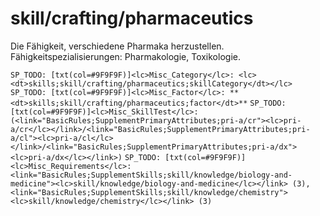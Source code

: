 # skill/crafting/pharmaceutics

Die Fähigkeit, verschiedene Pharmaka herzustellen.
Fähigkeitspezialisierungen: Pharmakologie, Toxikologie.

`SP_TODO: [txt(col=#9F9F9F)]<lc>Misc_Category</lc>: <lc><dt>skills;skill/crafting/pharmaceutics;skillCategory</dt></lc>`
`SP_TODO: [txt(col=#9F9F9F)]<lc>Misc_Factor</lc>: **<dt>skills;skill/crafting/pharmaceutics;factor</dt>**`
`SP_TODO: [txt(col=#9F9F9F)]<lc>Misc_SkillTest</lc>: (<link="BasicRules;SupplementPrimaryAttributes;pri-a/cr"><lc>pri-a/cr</lc></link>/<link="BasicRules;SupplementPrimaryAttributes;pri-a/cl"><lc>pri-a/cl</lc></link>/<link="BasicRules;SupplementPrimaryAttributes;pri-a/dx"><lc>pri-a/dx</lc></link>)`
`SP_TODO: [txt(col=#9F9F9F)]<lc>Misc_Requirements</lc>: <link="BasicRules;SupplementSkills;skill/knowledge/biology-and-medicine"><lc>skill/knowledge/biology-and-medicine</lc></link> (3), <link="BasicRules;SupplementSkills;skill/knowledge/chemistry"><lc>skill/knowledge/chemistry</lc></link> (3)`